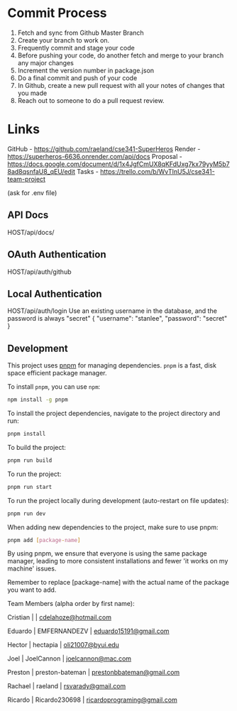 # Commit Process

1. Fetch and sync from Github Master Branch
2. Create your branch to work on.
3. Frequently commit and stage your code
4. Before pushing your code, do another fetch and merge to your branch any major changes
5. Increment the version number in package.json
6. Do a final commit and push of your code
7. In Github, create a new pull request with all your notes of changes that you made
8. Reach out to someone to do a pull request review.

# Links

GitHub - https://github.com/raeland/cse341-SuperHeros
Render - https://superheros-6636.onrender.com/api/docs
Proposal - https://docs.google.com/document/d/1x4JgfCmUX8qKFdUxg7kx79yyM5b78ad8qsnfaU8_qEU/edit
Tasks - https://trello.com/b/WvTInU5J/cse341-team-project

(ask for .env file)

## API Docs

HOST/api/docs/

## OAuth Authentication

HOST/api/auth/github

## Local Authentication

HOST/api/auth/login
Use an existing username in the database, and the password is always "secret"
{
"username": "stanlee",
"password": "secret"
}

## Development

This project uses [pnpm](https://pnpm.io/) for managing dependencies. `pnpm` is a fast, disk space efficient package manager.

To install `pnpm`, you can use `npm`:

```bash
npm install -g pnpm
```

To install the project dependencies, navigate to the project directory and run:

```bash
pnpm install
```

To build the project:

```bash
pnpm run build
```

To run the project:

```bash
pnpm run start
```

To run the project locally during development (auto-restart on file updates):

```bash
pnpm run dev
```

When adding new dependencies to the project, make sure to use pnpm:

```bash
pnpm add [package-name]
```

By using pnpm, we ensure that everyone is using the same package manager, leading to more consistent installations and fewer 'it works on my machine' issues.

Remember to replace [package-name] with the actual name of the package you want to add.

Team Members (alpha order by first name):

Cristian | | cdelahoze@hotmail.com

Eduardo | EMFERNANDEZV | eduardo15191@gmail.com

Hector | hectapia | oli21007@byui.edu

Joel | JoelCannon | joelcannon@mac.com

Preston | preston-bateman | prestonbbateman@gmail.com

Rachael | raeland | rsvarady@gmail.com

Ricardo | Ricardo230698 | ricardoprograming@gmail.com
